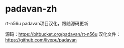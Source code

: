 # padavan-zh
rt-n56u padavan项目汉化，跟随源码更新

源码：https://bitbucket.org/padavan/rt-n56u
汉化文件：https://github.com/livepu/padavan
